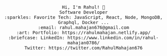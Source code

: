 <p align="center">
  <samp>
    Hi, I'm Rahul! 👋 <br>
    Software Developer<br>
    :sparkles: Favorite Tech: JavaScript, React, Node, MongoDB, Graphql, Docker ... <br>
    :email:	rahul.mahajan676@gmail.com <br>
    :art: Portfolio: https://rahulmahajan.netlify.app/ <br>
    :briefcase: LinkedIn: https://www.linkedin.com/in/rahul-mahajan0786/ <br>
                Twitter: https://twitter.com/RahulMahajan676
  </samp>
</p>


<!---
rahulmhjn/rahulmhjn is a ✨ special ✨ repository because its `README.md` (this file) appears on your GitHub profile.
You can click the Preview link to take a look at your changes.
--->
